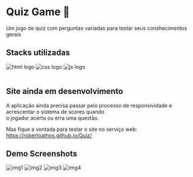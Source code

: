 # Quiz Game 📖

Um jogo de quiz com perguntas variadas para testar seus conshecimentos gerais 
## Stacks utilizadas


<div>
  
  <img alt="html logo" src="https://img.shields.io/badge/HTML5-E34F26?style=for-the-badge&logo=html5&logoColor=white" />
  <img alt="css logo" src="https://img.shields.io/badge/CSS3-1572B6?style=for-the-badge&logo=css3&logoColor=white" />
  <img alt="js logo" src="https://img.shields.io/badge/JavaScript-F7DF1E?style=for-the-badge&logo=javascript&logoColor=black" />
 
</div> <br>

 ## Site ainda em desenvolvimento 
  A aplicação ainda precisa passar pelo processo de responsividade e acrescentar o sistema de scores quando <br>
  o jogador acerta ou erra uma questão. <br>
  
  Mas fique a vontada para testar o site no serviço web: <br>
  https://robertoathos.github.io/Quiz/
  

 ## Demo Screenshots




![img1](https://user-images.githubusercontent.com/94712001/169625864-c5b55f8f-f244-4af6-b61d-7fcc40b1fad9.jpg)
![img2](https://user-images.githubusercontent.com/94712001/169625865-1d129ad3-f43c-4171-a862-df0817e36cb3.jpg)
![img3](https://user-images.githubusercontent.com/94712001/169625866-c872a402-4c61-41a5-88b0-2dab6b343fdb.jpg)
![img4](https://user-images.githubusercontent.com/94712001/169625868-d3e88831-26b5-4362-9bef-d7c66a9b135f.jpg)

 
